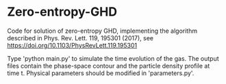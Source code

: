 # Zero-entropy-GHD
Code for solution of zero-entropy GHD, implementing the algorithm described in Phys. Rev. Lett. 119, 195301 (2017),
see  https://doi.org/10.1103/PhysRevLett.119.195301

Type 'python main.py' to simulate the time evolution of the gas.
The output files contain the phase-space contour and the particle density profile at time t.
Physical parameters should be modified in 'parameters.py'.

